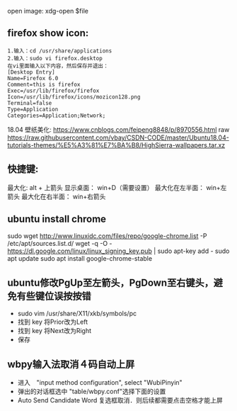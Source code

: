 open image: xdg-open $file
## firefox show icon:
    1.输入：cd /usr/share/applications
    2.输入：sudo vi firefox.desktop 
    在vi里面输入以下内容，然后保存并退出：
    [Desktop Entry] 
    Name=Firefox 6.0  
    Comment=this is firefox 
    Exec=/usr/lib/firefox/firefox 
    Icon=/usr/lib/firefox/icons/mozicon128.png 
    Terminal=false 
    Type=Application 
    Categories=Application;Network; 
18.04 壁纸美化: https://www.cnblogs.com/feipeng8848/p/8970556.html
raw https://raw.githubusercontent.com/vbay/CSDN-CODE/master/Ubuntu18.04-tutorials-themes/%E5%A3%81%E7%BA%B8/HighSierra-wallpapers.tar.xz

## 快捷键:
最大化: alt + 上箭头
显示桌面： win+D（需要设置）
最大化在左半面： win+左箭头
最大化在右半面： win+右箭头


## ubuntu install chrome
sudo wget http://www.linuxidc.com/files/repo/google-chrome.list -P /etc/apt/sources.list.d/
wget -q -O - https://dl.google.com/linux/linux_signing_key.pub  | sudo apt-key add -
sudo apt update
sudo apt install google-chrome-stable


## ubuntu修改PgUp至左箭头，PgDown至右键头，避免有些键位误按按错
* sudo vim /usr/share/X11/xkb/symbols/pc
* 找到 key<PGUP> 将Prior改为Left
* 找到 key<PGDN> 将Next改为Right
* 保存

## wbpy输入法取消４码自动上屏
* 进入　"input method configuration", select "WubiPinyin"
* 弹出的对话框选中 "table/wbpy.conf"选择下面的设置
* Auto Send Candidate Word 复选框取消．则后续都需要点击空格才能上屏
